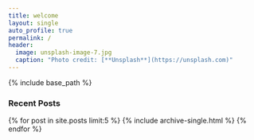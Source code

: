 ```yaml
---
title: welcome
layout: single
auto_profile: true
permalink: /
header:
  image: unsplash-image-7.jpg
  caption: "Photo credit: [**Unsplash**](https://unsplash.com)"
---
```


{% include base_path %}

<h3 class="archive__subtitle">Recent Posts</h3>

{% for post in site.posts limit:5 %}
  {% include archive-single.html %}
{% endfor %}
